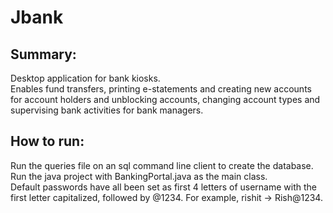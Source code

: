 # Jbank

## Summary:

Desktop application for bank kiosks.   
Enables fund transfers, printing e-statements and creating new accounts for account holders and unblocking accounts, changing account types and supervising bank activities for bank managers.   

## How to run:

Run the queries file on an sql command line client to create the database.    
Run the java project with BankingPortal.java as the main class.    
Default passwords have all been set as first 4 letters of username with the first letter capitalized, followed by @1234. For example, rishit -> Rish@1234.    
